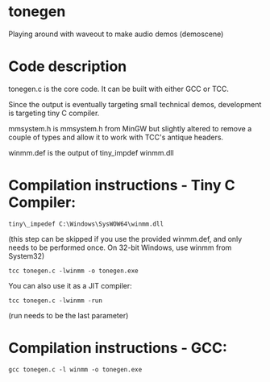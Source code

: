 # tonegen
Playing around with waveout to make audio demos (demoscene) 

# Code description
tonegen.c is the core code.  It can be built with either GCC or TCC.

Since the output is eventually targeting small technical demos, 
development is targeting tiny C compiler.

mmsystem.h is mmsystem.h from MinGW but slightly altered to remove a
couple of types and allow it to work with TCC's antique headers.

winmm.def is the output of tiny\_impdef winmm.dll

# Compilation instructions - Tiny C Compiler:
`tiny\_impedef C:\Windows\SysWOW64\winmm.dll`

(this step can be skipped if you use the provided winmm.def,
and only needs to be performed once.  On 32-bit Windows, use winmm from System32)

`tcc tonegen.c -lwinmm -o tonegen.exe`

You can also use it as a JIT compiler:

`tcc tonegen.c -lwinmm -run`

(run needs to be the last parameter)

# Compilation instructions - GCC:

`gcc tonegen.c -l winmm -o tonegen.exe`


